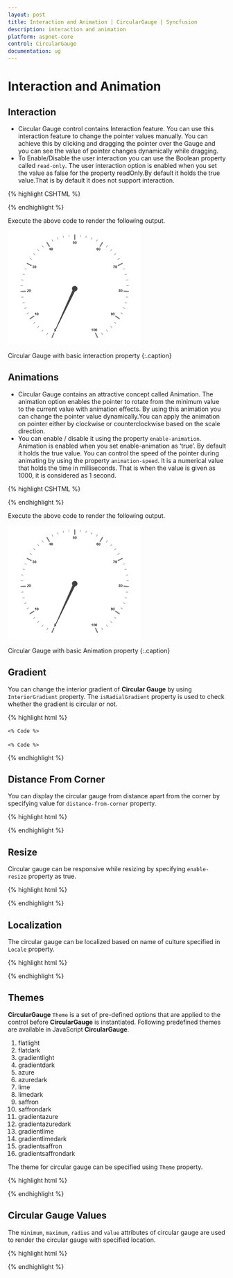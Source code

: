 ```yaml
---
layout: post
title: Interaction and Animation | CircularGauge | Syncfusion
description: interaction and animation
platform: aspnet-core
control: CircularGauge
documentation: ug
---
```


# Interaction and Animation

## Interaction

* Circular Gauge control contains Interaction feature. You can use this interaction feature to change the pointer values manually. You can achieve this by clicking and dragging the pointer over the Gauge and you can see the value of pointer changes dynamically while dragging.
* To Enable/Disable the user interaction you can use the Boolean property called `read-only`. The user interaction option is enabled when you set the value as false for the property readOnly.By default it holds the true value.That is by default it does not support interaction. 

{% highlight CSHTML %}

<ej-circular-gauge id="circulargauge" read-only="false" >
</ej-circular-gauge>

{% endhighlight  %}

Execute the above code to render the following output.



![](Interaction-and-Animation_images/Interaction-and-Animation_img1.png)

Circular Gauge with basic interaction property
{:.caption}

## Animations

* Circular Gauge contains an attractive concept called Animation. The animation option enables the pointer to rotate from the minimum value to the current value with animation effects. By using this animation you can change the pointer value dynamically.You can apply the animation on  pointer either by clockwise or counterclockwise based on the scale direction. 
* You can enable / disable it using the property `enable-animation`. Animation is enabled when you set enable-animation as ‘true’. By default it holds the true value. You can control the speed of the pointer during animating by using the property `animation-speed`. It is a numerical value that holds the time in milliseconds. That is when the value is given as 1000, it is considered as 1 second.

{% highlight CSHTML %}

<ej-circular-gauge id="circulargauge" enable-animation=true animation-speed="1000" >
</ej-circular-gauge>

{% endhighlight  %}

Execute the above code to render the following output.



![](Interaction-and-Animation_images/Interaction-and-Animation_img2.png)

Circular Gauge with basic Animation property
{:.caption}


## Gradient

You can change the interior gradient of **Circular Gauge** by using `InteriorGradient` property. The `isRadialGradient` property is used to check whether the gradient is circular or not.  

{% highlight html %}

<ej-circular-gauge id="circularGauge1" is-radial-gradient ="true" >
    
    <% Code %>

    <% Code %>
    
</ej-circular-gauge>
    
{% endhighlight %}

## Distance From Corner

You can display the circular gauge from distance apart from the corner by specifying value for `distance-from-corner` property. 

{% highlight html %}

<ej-circular-gauge id="circularGauge1" distance-from-corner="5" >
        
</ej-circular-gauge>

{% endhighlight %}

## Resize

Circular gauge can be responsive while resizing by specifying `enable-resize` property as true. 

{% highlight html %}

<ej-circular-gauge id="circularGauge1" enable-resize="true" >
        
</ej-circular-gauge>

{% endhighlight %}

## Localization

The circular gauge can be localized based on name of culture specified in `Locale` property.

{% highlight html %}

<ej-circular-gauge id="circularGauge1" locale="en-fr" >
        
</ej-circular-gauge>

{% endhighlight %}

## Themes

**CircularGauge** `Theme` is a set of pre-defined options that are applied to the control before **CircularGauge** is instantiated. Following predefined themes are available in JavaScript **CircularGauge**.

1. flatlight
2. flatdark
3. gradientlight 
4. gradientdark 
5. azure                      
6. azuredark               
7. lime 
8. limedark
9. saffron
10. saffrondark
11. gradientazure
12. gradientazuredark
13. gradientlime
14. gradientlimedark
15. gradientsaffron
16. gradientsaffrondark

The theme for circular gauge can be specified using `Theme` property.

{% highlight html %}

<ej-circular-gauge id="circularGauge1" theme="saffron" >
        
</ej-circular-gauge>

{% endhighlight %}

## Circular Gauge Values 

The `minimum`, `maximum`, `radius` and `value` attributes of circular gauge are used to render the circular gauge with specified location. 

{% highlight html %}

<ej-circular-gauge id="circularGauge1" minimum="10"  maximum="100" radius="50" value="30">
        
</ej-circular-gauge>

{% endhighlight %}





